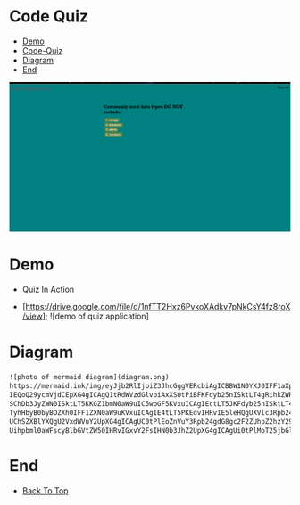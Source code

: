 # Code Quiz

- [Demo](#Demo)
- [Code-Quiz](#Coding-Quiz)
- [Diagram](#Diagram)
- [End](#End)

![photo of quiz application](code-quiz.png)


# Demo

* Quiz In Action
- [https://drive.google.com/file/d/1nfTT2Hxz6PvkoXAdkv7pNkCsY4fz8roX/view]; ![demo of quiz application]

# Diagram
```mermaid
![photo of mermaid diagram](diagram.png)
https://mermaid.ink/img/eyJjb2RlIjoiZ3JhcGggVERcbiAgICBBW1N0YXJ0IFF1aXpdIC0tPiBCKFN0YXJ0IFRpbWVyKVxuICAgIEJbU3RhcnQgVGltZXJdIC0tPiBDKFF1ZXN0aW9uIDEpLS0-IEQoQ29ycmVjdCEpXG4gICAgQ1tRdWVzdGlvbiAxXS0tPiBFKFdyb25nISktLT4gRihkZWR1Y3QgMzAgc2Vjb25kcylcbiAgICBEW0NvcnJlY3QhXS0tPiBNKGZ1bmN0aW9uIC5wbGF5KSAtLT5HKEdvIHRvIFF1ZXN0aW9uIDIpXG4gICAgRihkZWR1Y3QgMzAgc2Vjb25kcyktLT5MKGZ1bmN0aW9uIC5wbGF5KS0tPkdcbiAgICBHLS0-SChDb3JyZWN0ISktLT5KKGZ1bmN0aW9uIC5wbGF5KVxuICAgIEctLT5JKFdyb25nISktLT4gSyhkZWR1Y3QgMzAgc2Vjb25kcyktLT5OKGZ1bmN0aW9uIC5wbGF5KSBcbiAgICBKLS0-TyhHbyB0byBOZXh0IFF1ZXN0aW9uKVxuICAgIE4tLT5PKEdvIHRvIE5leHQgUXVlc3Rpb24pLS0-UChSZXBlYXQgU2VxdWVuY2UpXG4gICAgUC0tPlEoZnVuY3Rpb24gdG8gc2F2ZUhpZ2hzY29yZSktLT5SKHNldG8gdG8gZW1wdHkgYXJyYXkgaWYgbm9uZSlcbiAgICBQLS0-Uihpbml0aWFscyBlbGVtZW50IHRvIGxvY2FsIHN0b3JhZ2UpXG4gICAgUi0tPlMoT25jbGljayBTYXZlIEhpZ2ggU2NvcmUpXG4gICAgUi0tPlQoT25jbGljayBTdGFyIFF1aXopXG4gICAgXG5cbiAgICAiLCJtZXJtYWlkIjp7InRoZW1lIjoiZGVmYXVsdCJ9LCJ1cGRhdGVFZGl0b3IiOmZhbHNlfQ
```
# End
- [Back To Top](#Code-Quiz)
